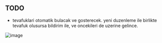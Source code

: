 ## TODO 
* tevafuklari otomatik bulacak ve gosterecek. yeni duzenleme ile birlikte tevafuk olusursa bildirim ile, ve oncekileri de uzerine gelince.

![image](https://github.com/user-attachments/assets/d2eeee18-843b-456b-bd4e-adc7e9b940b2)
